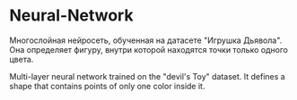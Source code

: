 # Neural-Network
Многослойная нейросеть, обученная на датасете "Игрушка Дьявола". Она определяет фигуру, внутри которой находятся точки только одного цвета.

Multi-layer neural network trained on the "devil's Toy" dataset. It defines a shape that contains points of only one color inside it.
